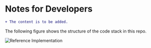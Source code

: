 # Notes for Developers
```diff
+ The content is to be added.
```
The following figure shows the structure of the code stack in this repo.

![Reference Implementation](./docs/images/ReferenceImplementation.jpg)



